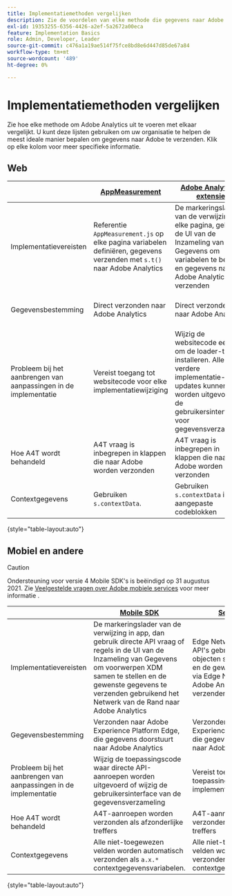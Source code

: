 ```yaml
---
title: Implementatiemethoden vergelijken
description: Zie de voordelen van elke methode die gegevens naar Adobe Analytics verzendt.
exl-id: 19353255-6356-4426-a2ef-5a2672a00eca
feature: Implementation Basics
role: Admin, Developer, Leader
source-git-commit: c476a1a19ae514f75fce8bd8e6d447d85de67a84
workflow-type: tm+mt
source-wordcount: '489'
ht-degree: 0%

---
```


# Implementatiemethoden vergelijken

Zie hoe elke methode om Adobe Analytics uit te voeren met elkaar vergelijkt. U kunt deze lijsten gebruiken om uw organisatie te helpen de meest ideale manier bepalen om gegevens naar Adobe te verzenden. Klik op elke kolom voor meer specifieke informatie.

## Web

| | [AppMeasurement](/help/implement/js/overview.md) | [Adobe Analytics-extensie](/help/implement/launch/overview.md) | [Web SDK](/help/implement/aep-edge/web-sdk/overview.md#web-sdk) | [Web SDK-extensie](/help/implement/aep-edge/web-sdk/overview.md#web-sdk-extension) |
| --- | --- | --- | --- | --- |
| Implementatievereisten | Referentie `AppMeasurement.js` op elke pagina variabelen definiëren, gegevens verzenden met `s.t()` naar Adobe Analytics | De markeringslader van de verwijzing op elke pagina, gebruik de UI van de Inzameling van Gegevens om variabelen te bepalen en gegevens naar Adobe Analytics te verzenden | Referentie `Alloy.js` op elke pagina, gebruik `alloy("sendEvent",{})` XDM-objecten samenstellen en de gewenste gegevens verzenden met Edge Network naar Adobe Analytics | De markeringslader van de verwijzing op elke pagina, gebruik de UI van de Inzameling van Gegevens om voorwerpen XDM samen te stellen en de gewenste gegevens te verzenden gebruikend het Netwerk van de Rand naar Adobe Analytics |
| Gegevensbestemming | Direct verzonden naar Adobe Analytics | Direct verzonden naar Adobe Analytics | Verzonden naar Adobe Experience Platform Edge, die gegevens doorstuurt naar Adobe Analytics | Verzonden naar Adobe Experience Platform Edge, die gegevens doorstuurt naar Adobe Analytics |
| Probleem bij het aanbrengen van aanpassingen in de implementatie | Vereist toegang tot websitecode voor elke implementatiewijziging | Wijzig de websitecode eenmaal om de loader-tag te installeren. Alle verdere implementatie-updates kunnen worden uitgevoerd in de gebruikersinterface voor gegevensverzameling | Vereist toegang tot websitecode voor elke implementatiewijziging | Wijzig de websitecode eenmaal om de loader-tag te installeren. Alle verdere implementatie-updates kunnen worden uitgevoerd in de gebruikersinterface voor gegevensverzameling |
| Hoe A4T wordt behandeld | A4T vraag is inbegrepen in klappen die naar Adobe worden verzonden | A4T vraag is inbegrepen in klappen die naar Adobe worden verzonden | A4T-aanroepen worden verzonden als afzonderlijke treffers | A4T-aanroepen worden verzonden als afzonderlijke treffers |
| Contextgegevens | Gebruiken `s.contextData`. | Gebruiken `s.contextData` in aangepaste codeblokken | Alle niet-toegewezen velden worden automatisch verzonden als `a.x.*` contextgegevensvariabelen. | Alle niet-toegewezen velden worden automatisch verzonden als `a.x.*` contextgegevensvariabelen. |

{style="table-layout:auto"}

## Mobiel en andere

>[!CAUTION]
>
>Ondersteuning voor versie 4 Mobile SDK&#39;s is beëindigd op 31 augustus 2021. Zie [Veelgestelde vragen over Adobe mobiele services](https://experienceleague.adobe.com/docs/discontinued/using/mobile-services.html) voor meer informatie .


| | [Mobile SDK](/help/implement/aep-edge/mobile-sdk/overview.md) | [Server-API](/help/implement/aep-edge/server-api/overview.md) |
| --- | --- | --- |
| Implementatievereisten | De markeringslader van de verwijzing in app, dan gebruik directe API vraag of regels in de UI van de Inzameling van Gegevens om voorwerpen XDM samen te stellen en de gewenste gegevens te verzenden gebruikend het Netwerk van de Rand naar Adobe Analytics | Edge Network Server-API&#39;s gebruiken om XDM-objecten samen te stellen en de gewenste gegevens via Edge Network naar Adobe Analytics te verzenden |
| Gegevensbestemming | Verzonden naar Adobe Experience Platform Edge, die gegevens doorstuurt naar Adobe Analytics | Verzonden naar Adobe Experience Platform Edge, die gegevens doorstuurt naar Adobe Analytics |
| Probleem bij het aanbrengen van aanpassingen in de implementatie | Wijzig de toepassingscode waar directe API-aanroepen worden uitgevoerd of wijzig de gebruikersinterface van de gegevensverzameling | Vereist toegang tot toepassingscode voor elke implementatieverandering |
| Hoe A4T wordt behandeld | A4T-aanroepen worden verzonden als afzonderlijke treffers | A4T-aanroepen worden verzonden als afzonderlijke treffers |
| Contextgegevens | Alle niet-toegewezen velden worden automatisch verzonden als `a.x.*` contextgegevensvariabelen. | Alle niet-toegewezen velden worden automatisch verzonden als `a.x.*` contextgegevensvariabelen |

{style="table-layout:auto"}
